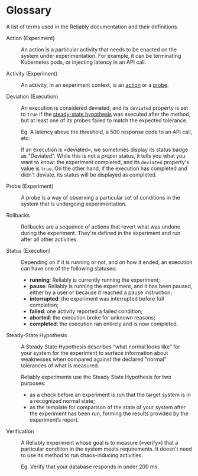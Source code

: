 # Glossary

A list of terms used in the Reliably documentation and their definitions.

<dl>
  <div id="action-experiment">
    <dt>Action (Experiment)</dt>
    <dd>
      <p>
        An action is a particular activity that needs to be enacted on the system under experimentation. For example, it can be terminating Kubernetes pods, or injecting latency in an API call.
      </p>
    </dd>
  </div>

  <div id="activity-experiment">
    <dt>Activity (Experiment)</dt>
    <dd>
      <p>
        An activity, in an experiment context, is an <a href="#action-experiment">action</a> or a <a href="#probe-experiment">probe</a>.
      </p>
    </dd>
  </div>

  <div id="deviation-execution">
    <dt>Deviation (Execution)</dt>
    <dd>
      <p>
        An execution is considered deviated, and its <code>deviated</code> property is set to <code>true</code> if the <a href="#steady-state-hypothesis">steady-state hypothesis</a> was executed after the method, but at least one of its probes failed to match the expected tolerance.
      </p>
      <p>
        Eg. A latency above the threshold, a 500 response code to an API call, etc. 
      </p>
      <p>If an execution is &laquo;deviated&raquo;, we sometimes display its status badge as "Deviated". While this is not a <em>proper</em> status, it tells you what you want to know: the experiment completed, and its <code>deviated</code> property's value is <code>true</code>. On the other hand, if the execution has completed and didn't deviate, its status will be displayed as completed.</p>
    </dd>
  </div>

  <div id="probe-experiment">
    <dt>Probe (Experiment)</dt>
    <dd>
      <p>
        A probe is a way of observing a particular set of conditions in the system that is undergoing experimentation.
      </p>
    </dd>
  </div>

  <div id="rollbacks">
    <dt>Rollbacks</dt>
    <dd>
      <p>
        Rollbacks are a sequence of actions that revert what was undone during the experiment. They're defined in the experiment and run after all other activities.
      </p>
    </dd>
  </div>

  <div id="status-execution">
    <dt>Status (Execution)</dt>
    <dd>
      <p>
        Depending on if it is running or not, and on how it ended, an execution can have one of the following statuses:
      </p>
      <ul>
        <li><strong>running</strong>: Reliably is currently running the experiment;</li>
        <li><strong>pause</strong>: Reliably is running the experiment, and it has been paused, either by a user or because it reached a pause instruction;</li>
        <li><strong>interrupted</strong>: the experiment was interrupted before full completion;</li>
        <li><strong>failed</strong>: one activity reported a failed condition;</li>
        <li><strong>aborted</strong>: the execution broke for unknown reasons;</li>
        <li><strong>completed</strong>: the execution ran entirely and is now completed.</li>
      </ul>
    </dd>
  </div>

  <div id="steady-state-hypothesis">
    <dt>Steady-State Hypothesis</dt>
    <dd>
      <p>
        A Steady State Hypothesis describes “what normal looks like” for your system for the experiment to surface information about weaknesses when compared against the declared “normal” tolerances of what is measured.
      </p>
      <p>
        Reliably experiments use the Steady State Hypothesis for two purposes:
      </p>
      <ul>
        <li>as a check before an experiment is run that the target system is in a recognized normal state;</li>
        <li>as the template for comparison of the state of your system after the experiment has been run, forming the results provided by the experiment’s report.</li>
      </ul>
    </dd>
  </div>

  <div id="verification">
    <dt>Verification</dt>
    <dd>
      <p>A Reliably experiment whose goal is to measure (&laquo;verify&raquo;) that a particular condition in the system meets requirements. It doesn't need to use its method to run chaos-inducing activities.</p>
      <p>Eg. Verify that your database responds in under 200 ms.</p>
    </dd>
  </div>
</dl>